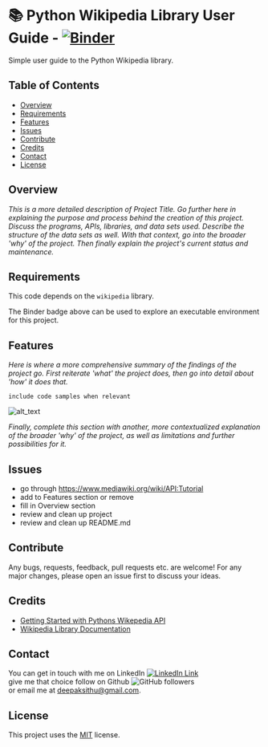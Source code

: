 
# :books: Python Wikipedia Library User Guide -  [![Binder](https://mybinder.org/badge_logo.svg)](https://mybinder.org/v2/gh/deepaksithu/Python_Wikipedia_Library_User_Guide/master?filepath=Python_Wikipedia_Library_User_Guide.ipynb)


Simple user guide to the Python Wikipedia library.

## Table of Contents
- [Overview](#overview)
- [Requirements](#requirements) 
- [Features](#features)
- [Issues](#issues) 
- [Contribute](#contribute) 
- [Credits](#credits)
- [Contact](#contact)
- [License](#license)


## Overview


_This is a more detailed description of Project Title. Go further here in explaining the purpose and process behind the creation of this project. Discuss the programs, APIs, libraries, and data sets used. Describe the structure of the data sets as well. With that context, go into the broader 'why' of the project. Then finally explain the project's current status and maintenance._

## Requirements
This code depends on the `wikipedia` library.

The Binder badge above can be used to explore an executable environment for this project.
## Features
_Here is where a more comprehensive summary of the findings of the project go. First reiterate 'what' the project does, then go into detail about 'how' it does that._
```
include code samples when relevant
```
![alt_text](/Annotation105829.png?raw=true "and images/screenshots")

_Finally, complete this section with another, more contextualized explanation of the broader 'why' of the project, as well as limitations and further possibilities for it._

## Issues
- go through https://www.mediawiki.org/wiki/API:Tutorial
- add to Features section or remove
- fill in Overview section
- review and clean up project
- review and clean up README.md

## Contribute
Any bugs, requests, feedback, pull requests etc. are welcome! For any major changes, please open an issue first to discuss your ideas.

## Credits
- [Getting Started with Pythons Wikepedia API](https://stackabuse.com/getting-started-with-pythons-wikipedia-api/)
- [Wikipedia Library Documentation](https://wikipedia.readthedocs.io/en/latest/code.html)

## Contact
You can get in touch with me on LinkedIn [![LinkedIn Link](https://img.shields.io/badge/Connect-deepaksithu-blue.svg?logo=linkedin&longCache=true&style=social&label=Connect
)](https://www.linkedin.com/in/deepaksithu) <br>
give me that choice follow on Github      ![GitHub followers](https://img.shields.io/github/followers/deepaksithu?style=social)<br>
or email me at deepaksithu@gmail.com.

## License
This project uses the [MIT](https://choosealicense.com/licenses/mit/) license. 
